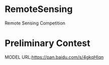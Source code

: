 # RemoteSensing
Remote Sensing Competition 


# Preliminary Contest
MODEL URL:https://pan.baidu.com/s/4gkqHIqn
